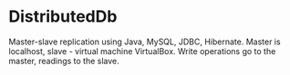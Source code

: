 # DistributedDb
Master-slave replication using Java, MySQL, JDBC, Hibernate. Master is localhost, slave - virtual machine VirtualBox. Write operations go to the master, readings to the slave.
